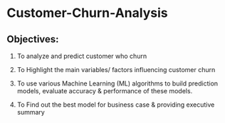 # Customer-Churn-Analysis

## **Objectives:**

1) To analyze and predict customer who churn

2) To Highlight the main variables/ factors influencing customer churn

3) To use various Machine Learning (ML) algorithms to build prediction models, evaluate accuracy & performance of these models. 

4) To Find out the best model for business case & providing executive summary



